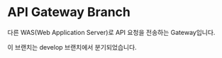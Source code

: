 # API Gateway Branch

다른 WAS(Web Application Server)로 API 요청을 전송하는 Gateway입니다.

이 브랜치는 develop 브랜치에서 분기되었습니다.
